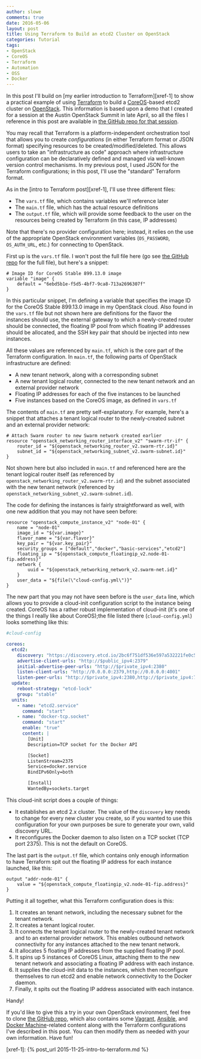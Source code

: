 ```yaml
---
author: slowe
comments: true
date: 2016-05-06
layout: post
title: Using Terraform to Build an etcd2 Cluster on OpenStack
categories: Tutorial
tags:
- OpenStack
- CoreOS
- Terraform
- Automation
- OSS
- Docker
---
```


In this post I'll build on [my earlier introduction to Terraform][xref-1] to show a practical example of using [Terraform][link-1] to build a [CoreOS][link-3]-based etcd2 cluster on [OpenStack][link-2]. This information is based upon a demo that I created for a session at the Austin OpenStack Summit in late April, so all the files I reference in this post are available in [the GitHub repo for that session][link-5].

You may recall that Terraform is a platform-independent orchestration tool that allows you to create _configurations_ (in either Terraform format or JSON format) specifying resources to be created/modified/deleted. This allows users to take an "infrastructure as code" approach where infrastructure configuration can be declaratively defined and managed via well-known version control mechanisms. In my previous post, I used JSON for the Terraform configurations; in this post, I'll use the "standard" Terraform format.

As in the [intro to Terraform post][xref-1], I'll use three different files:

* The `vars.tf` file, which contains variables we'll reference later
* The `main.tf` file, which has the actual resource definitions
* The `output.tf` file, which will provide some feedback to the user on the resources being created by Terraform (in this case, IP addresses)

Note that there's no provider configuration here; instead, it relies on the use of the appropriate OpenStack environment variables (`OS_PASSWORD`, `OS_AUTH_URL`, etc.) for connecting to OpenStack.

First up is the `vars.tf` file. I won't post the full file here (go see [the GitHub repo][link-5] for the full file), but here's a snippet:

```
# Image ID for CoreOS Stable 899.13.0 image
variable "image" {
    default = "6ebd5b1e-f5d5-4bf7-9ca8-713a2696307f"
}
```

In this particular snippet, I'm defining a variable that specifies the image ID for the CoreOS Stable 899.13.0 image in my OpenStack cloud. Also found in the `vars.tf` file but not shown here are definitions for the flavor the instances should use, the external gateway to which a newly-created router should be connected, the floating IP pool from which floating IP addresses should be allocated, and the SSH key pair that should be injected into new instances.

All these values are referenced by `main.tf`, which is the core part of the Terraform configuration. In `main.tf`, the following parts of OpenStack infrastructure are defined:

* A new tenant network, along with a corresponding subnet
* A new tenant logical router, connected to the new tenant network and an external provider network
* Floating IP addresses for each of the five instances to be launched
* Five instances based on the CoreOS image, as defined in `vars.tf`

The contents of `main.tf` are pretty self-explanatory. For example, here's a snippet that attaches a tenant logical router to the newly-created subnet and an external provider network:

```
# Attach Swarm router to new Swarm network created earlier
resource "openstack_networking_router_interface_v2" "swarm-rtr-if" {
    router_id = "${openstack_networking_router_v2.swarm-rtr.id}"
    subnet_id = "${openstack_networking_subnet_v2.swarm-subnet.id}"
}
```

Not shown here but also included in `main.tf` and referenced here are the tenant logical router itself (as referenced by `openstack_networking_router_v2.swarm-rtr.id`) and the subnet associated with the new tenant network (referenced by `openstack_networking_subnet_v2.swarm-subnet.id`).

The code for defining the instances is fairly straightforward as well, with one new addition that you may not have seen before:

```
resource "openstack_compute_instance_v2" "node-01" {
    name = "node-01"
    image_id = "${var.image}"
    flavor_name = "${var.flavor}"
    key_pair = "${var.key_pair}"
    security_groups = ["default","docker","basic-services","etcd2"]
    floating_ip = "${openstack_compute_floatingip_v2.node-01-fip.address}"
    network {
        uuid = "${openstack_networking_network_v2.swarm-net.id}"
    }
    user_data = "${file(\"cloud-config.yml\")}"
}
```

The new part that you may not have seen before is the `user_data` line, which allows you to provide a cloud-init configuration script to the instance being created. CoreOS has a rather robust implementation of cloud-init (it's one of the things I really like about CoreOS);the file listed there (`cloud-config.yml`) looks something like this:

``` yaml
#cloud-config

coreos:
  etcd2:
    discovery: "https://discovery.etcd.io/2bc6f751df536e597a532221fe0c5bff"
    advertise-client-urls: "http://$public_ipv4:2379"
    initial-advertise-peer-urls: "http://$private_ipv4:2380"
    listen-client-urls: "http://0.0.0.0:2379,http://0.0.0.0:4001"
    listen-peer-urls: "http://$private_ipv4:2380,http://$private_ipv4:7001"
  update:
    reboot-strategy: "etcd-lock"
    group: "stable"
  units:
    - name: "etcd2.service"
      command: "start"
    - name: "docker-tcp.socket"
      command: "start"
      enable: "true"
      content: |
        [Unit]
        Description=TCP socket for the Docker API

        [Socket]
        ListenStream=2375
        Service=docker.service
        BindIPv6Only=both

        [Install]
        WantedBy=sockets.target
```

This cloud-init script does a couple of things:

* It establishes an etcd 2.x cluster. The value of the `discovery` key needs to change for every new cluster you create, so if you wanted to use this configuration for your own purposes be sure to generate your own, valid discovery URL.
* It reconfigures the Docker daemon to also listen on a TCP socket (TCP port 2375). This is not the default on CoreOS.

The last part is the `output.tf` file, which contains only enough information to have Terraform spit out the floating IP address for each instance launched, like this:

```
output "addr-node-01" {
    value = "${openstack_compute_floatingip_v2.node-01-fip.address}"
}
```

Putting it all together, what this Terraform configuration does is this:

1. It creates an tenant network, including the necessary subnet for the tenant network.
2. It creates a tenant logical router.
3. It connects the tenant logical router to the newly-created tenant network and to an external provider network. This enables outbound network connectivity for any instances attached to the new tenant network.
4. It allocates 5 floating IP addresses from the supplied floating IP pool.
5. It spins up 5 instances of CoreOS Linux, attaching them to the new tenant network and associating a floating IP address with each instance.
6. It supplies the cloud-init data to the instances, which then reconfigure themselves to run etcd2 and enable network connectivity to the Docker daemon.
7. Finally, it spits out the floating IP address associated with each instance.

Handy!

If you'd like to give this a try in your own OpenStack environment, feel free to clone [the GitHub repo][link-5], which also contains some [Vagrant][link-6], [Ansible][link-7], and [Docker Machine][link-8]-related content along with the Terraform configurations I've described in this post. You can then modify them as needed with your own information. Have fun!



[link-1]: https://www.terraform.io/
[link-2]: http://www.openstack.org/
[link-3]: https://coreos.com/
[link-4]: https://github.com/coreos/etcd/
[link-5]: https://github.com/lowescott/dev-tools-openstack/
[link-6]: http://www.vagrantup.com/
[link-7]: http://www.ansible.com/
[link-8]: https://www.docker.com/products/docker-machine
[xref-1]: {% post_url 2015-11-25-intro-to-terraform.md %}
